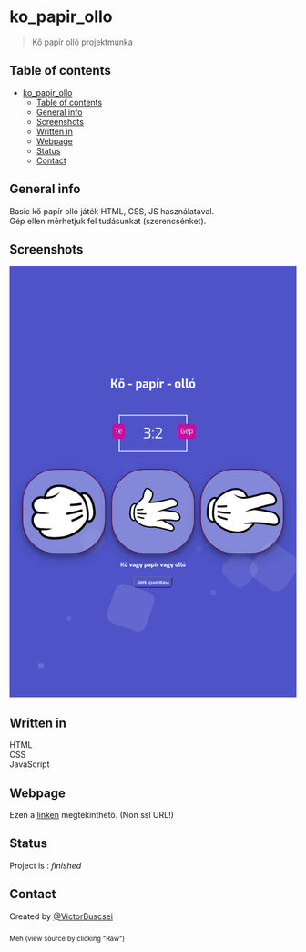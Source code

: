 # ko_papir_ollo
> Kő papír olló projektmunka

## Table of contents
- [ko_papir_ollo](#ko_papir_ollo)
  - [Table of contents](#table-of-contents)
  - [General info](#general-info)
  - [Screenshots](#screenshots)
  - [Written in](#written-in)
  - [Webpage](#webpage)
  - [Status](#status)
  - [Contact](#contact)

## General info
Basic kő papír olló játék HTML, CSS, JS használatával.\
Gép ellen mérhetjuk fel tudásunkat (szerencsénket).

## Screenshots
![Ingame Screenshot](./screenshot.png)

## Written in
HTML\
CSS\
JavaScript

## Webpage
Ezen a [linken](https://victorbuscsei.ddns.net/ko_papir_ollo/) megtekinthető. (Non ssl URL!)

## Status
Project is : _finished_

## Contact
Created by [@VictorBuscsei](https://github.com/VictorBuscsei) <br></br><sub> Meh (view source by clicking "Raw")</sub>
<!-- Azok a cseszett div-ek megőritenek:D-->